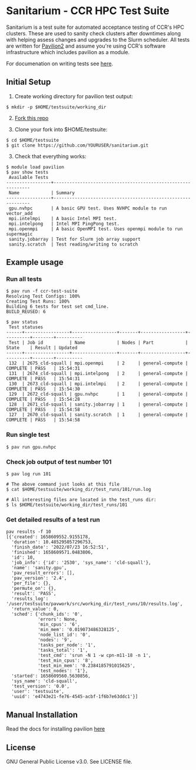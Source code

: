# Sanitarium - CCR HPC Test Suite

Sanitarium is a test suite for automated acceptance testing of CCR's HPC
clusters. These are used to sanity check clusters after downtimes along with
helping assess changes and upgrades to the Slurm scheduler. All tests are
written for [Pavilion2](https://github.com/hpc/pavilion2) and assume you're
using CCR's software infrastructure which includes pavilion as a module.

For documenation on writing tests see [here](https://pavilion2.readthedocs.io/en/latest/).

## Initial Setup

1. Create working directory for pavilion test output:

```
$ mkdir -p $HOME/testsuite/working_dir
```

2. [Fork this repo](https://github.com/ubccr/sanitarium/fork)


3. Clone your fork into $HOME/testsuite:

```
$ cd $HOME/testsuite
$ git clone https://github.com/YOURUSER/sanitarium.git
```

3. Check that everything works:

```
$ module load pavilion
$ pav show tests
 Available Tests                                                                
-----------------+-------------------------------------------------------------
 Name            | Summary                                                     
-----------------+-------------------------------------------------------------
 gpu.nvhpc       | A basic GPU test. Uses NVHPC module to run vector_add       
 mpi.intelmpi    | A basic Intel MPI test.                                     
 mpi.intelpong   | Intel MPI PingPong test.                                    
 mpi.openmpi     | A basic OpenMPI test. Uses openmpi module to run supermagic 
 sanity.jobarray | Test for Slurm job array support                            
 sanity.scratch  | Test reading/writing to scratch   
```

## Example usage

### Run all tests

```
$ pav run -f ccr-test-suite
Resolving Test Configs: 100%
Creating Test Runs: 100%
Building 6 tests for test set cmd_line.
BUILD_REUSED: 6

$ pav status
 Test statuses                                                                                
------+-----------------+-----------------+-------+-----------------+----------+--------+----------
 Test | Job id          | Name            | Nodes | Part            | State    | Result | Updated  
------+-----------------+-----------------+-------+-----------------+----------+--------+----------
 132  | 2675_cld-squall | mpi.openmpi     | 2     | general-compute | COMPLETE | PASS   | 15:54:31 
 131  | 2674_cld-squall | mpi.intelpong   | 2     | general-compute | COMPLETE | PASS   | 15:54:31 
 130  | 2673_cld-squall | mpi.intelmpi    | 2     | general-compute | COMPLETE | PASS   | 15:54:30 
 129  | 2672_cld-squall | gpu.nvhpc       | 1     | general-compute | COMPLETE | PASS   | 15:54:28 
 128  | 2671_cld-squall | sanity.jobarray | 1     | general-compute | COMPLETE | PASS   | 15:54:58 
 127  | 2670_cld-squall | sanity.scratch  | 1     | general-compute | COMPLETE | PASS   | 15:54:58 
```

### Run single test

```
$ pav run gpu.nvhpc
```

### Check job output of test number 101

```
$ pav log run 101

# The above command just looks at this file
$ cat $HOME/testsuite/working_dir/test_runs/101/run.log

# All interesting files are located in the test_runs dir:
$ ls $HOME/testsuite/working_dir/test_runs/101
```

### Get detailed results of a test run

```
pav results -f 10
[{'created': 1658609552.9155178,
  'duration': 10.485295057296753,
  'finish_date': '2022/07/23 16:52:51',
  'finished': 1658609571.0483806,
  'id': 10,
  'job_info': {'id': '2530', 'sys_name': 'cld-squall'},
  'name': 'sanity.gpu',
  'pav_result_errors': [],
  'pav_version': '2.4',
  'per_file': {},
  'permute_on': {},
  'result': 'PASS',
  'results_log': '/user/testsuite/pavwork/src/working_dir/test_runs/10/results.log',
  'return_value': 0,
  'sched': {'chunk_ids': '0',
            'errors': None,
            'min_cpus': '6',
            'min_mem': '0.019073486328125',
            'node_list_id': '0',
            'nodes': '9',
            'tasks_per_node': '1',
            'tasks_total': '1',
            'test_cmd': 'srun -N 1 -w cpn-m11-18 -n 1',
            'test_min_cpus': '8',
            'test_min_mem': '0.2384185791015625',
            'test_nodes': '1'},
  'started': 1658609560.5630856,
  'sys_name': 'cld-squall',
  'test_version': '0.0',
  'user': 'testsuite',
  'uuid': 'e4743e21-fe76-4545-acbf-1f6b7e63ddc1'}]
```

## Manual Installation

Read the docs for installing pavilion [here](https://pavilion2.readthedocs.io/en/latest/install.html)

## License

GNU General Public License v3.0. See LICENSE file.
